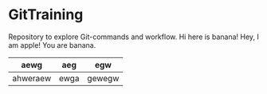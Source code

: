 # GitTraining
Repository to explore Git-commands and workflow.
Hi here is banana!
Hey, I am apple! You are banana.


aewg|aeg|egw
--|--|--
ahweraew|ewga|gewegw


